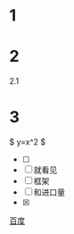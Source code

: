 # 1

# 2

2.1







# 3





 $ y=x^2 $

- [ ] 
- [ ] 就看见
- [ ] 框架
- [ ] 和进口量
- [x] 



[百度](www.baidu.com)

